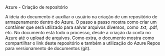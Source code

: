 Azure - Criação de repositório

A ideia do documento é auxiliar o usuário na criação de um repositório de armazenamento dentro do Azure. O passo a passo mostra como criar um contâiner que será utilizado para salvar arquivos diversos, como .txt, .pdf, etc. 
No documento está todo o processo, desde a criação da conta no Azure até o upload de arquivos.
Como extra, o documento mostra como compartilhar o link deste repositório e também a utilização do Azure Repos para versionamento de documentos (git).

